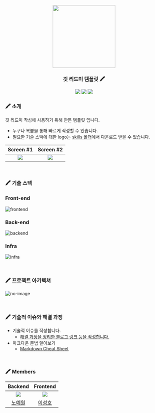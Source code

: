 <div align="center">
<img src="https://user-images.githubusercontent.com/80824750/208285921-4db42e3c-0a47-47dc-aebf-5d0840a71821.png" width="200"/>

### 깃 리드미 템플릿 🖍️

[<img src="https://img.shields.io/badge/-readme.md-important?style=flat&logo=google-chrome&logoColor=white" />]() [<img src="https://img.shields.io/badge/-tech blog-blue?style=flat&logo=google-chrome&logoColor=white" />]() [<img src="https://img.shields.io/badge/release-v0.0.0-critical?style=flat&logo=google-chrome&logoColor=white" />]()


</div> 

### 🖍️ 소개
깃 리드미 작성에 사용하기 위해 만든 템플릿 입니다.
- 누구나 복붙을 통해 빠르게 작성할 수 있습니다.
- 필요한 기술 스택에 대한 logo는 [skills 폴더](skills)에서 다운로드 받을 수 있습니다.


|Screen #1|Screen #2|
|:---:|:---:|
|<img src="https://user-images.githubusercontent.com/80824750/208295340-30e42d9c-495c-4b7c-8a5d-93bea75ec05b.gif"/>|<img src="https://user-images.githubusercontent.com/80824750/208295340-30e42d9c-495c-4b7c-8a5d-93bea75ec05b.gif"/>|


<br />

### 🖍️ 기술 스택
### Front-end
![frontend](https://user-images.githubusercontent.com/80824750/208293898-caddf00f-50c1-4ceb-a738-c64d59f6e136.png)


### Back-end
![backend](https://user-images.githubusercontent.com/80824750/208293908-6a035336-4591-4b63-88e7-598f22294455.png)


### Infra
![infra](https://user-images.githubusercontent.com/80824750/208293915-bf1c6f0d-00e1-4a9d-9235-909c245013d5.png)


<br />

### 🖍️ 프로젝트 아키텍쳐
![no-image](https://user-images.githubusercontent.com/80824750/208294567-738dd273-e137-4bbf-8307-aff64258fe03.png)



<br />

### 🖍️ 기술적 이슈와 해결 과정
- 기술적 이슈를 작성합니다.
    - [해결 과정을 정리한 블로그 링크 등을 작성합니다.]()
- 마크다운 문법 알아보기
    - [Markdown Cheat Sheet](https://www.markdownguide.org/cheat-sheet/#extended-syntax)

<br />

### 🖍️ Members
|Backend|Frontend|
|:---:|:---:|
| ![](https://github.com/yewon-Noh.png?size=120) | ![](https://github.com/SeongHo-C.png?size=120) |
|[노예원](https://github.com/yewon-Noh)|[이성호](https://github.com/SeongHo-C)|